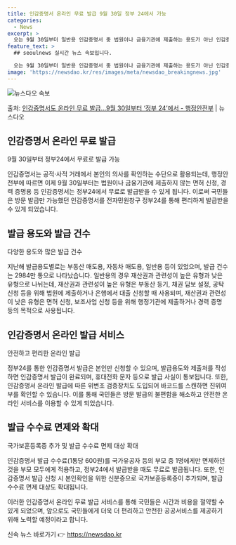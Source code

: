 ```yaml
---
title: 인감증명서 온라인 무료 발급 9월 30일 정부 24에서 가능
categories:
  - News
excerpt: >
  오는 9월 30일부터 일반용 인감증명서 중 법원이나 금융기관에 제출하는 용도가 아닌 인감증명서는 정부24(w…
feature_text: >
  ## seoulnews 실시간 뉴스 속보입니다.

  오는 9월 30일부터 일반용 인감증명서 중 법원이나 금융기관에 제출하는 용도가 아닌 인감증명서는 정부24(w…
image: 'https://newsdao.kr/res/images/meta/newsdao_breakingnews.jpg'
---
```


![뉴스다오 속보](https://newsdao.kr/res/images/meta/newsdao_breakingnews.jpg)

<p>출처: <a href="https://newsdao.kr/3702" rel="dofollow">인감증명서도 온라인 무료 발급…9월 30일부터 ‘정부 24’에서 - 행정안전부</a> | 뉴스다오</p>

<h2 data-ke-size="size26">인감증명서 온라인 무료 발급</h2>
<p data-ke-size="size16">9월 30일부터 정부24에서 무료로 발급 가능</p>
인감증명서는 공적·사적 거래에서 본인의 의사를 확인하는 수단으로 활용되는데, 행정안전부에 따르면 이제 9월 30일부터는 법원이나 금융기관에 제출하지 않는 면허 신청, 경력 증명용 등 인감증명서는 정부24에서 무료로 발급받을 수 있게 됩니다. 이로써 국민들은 방문 발급만 가능했던 인감증명서를 전자민원창구 정부24를 통해 편리하게 발급받을 수 있게 되었습니다.

<h2 data-ke-size="size26">발급 용도와 발급 건수</h2>
<p data-ke-size="size16">다양한 용도와 많은 발급 건수</p>
지난해 발급용도별로는 부동산 매도용, 자동차 매도용, 일반용 등이 있었으며, 발급 건수는 2984만 통으로 나타났습니다. 일반용의 경우 재산권과 관련성이 높은 유형과 낮은 유형으로 나뉘는데, 재산권과 관련성이 높은 유형은 부동산 등기, 채권 담보 설정, 공탁 신청 등을 위해 법원에 제출하거나 은행에서 대출 신청할 때 사용되며, 재산권과 관련성이 낮은 유형은 면허 신청, 보조사업 신청 등을 위해 행정기관에 제출하거나 경력 증명 등의 목적으로 사용됩니다.

<h2 data-ke-size="size26">인감증명서 온라인 발급 서비스</h2>
<p data-ke-size="size16">안전하고 편리한 온라인 발급</p>
정부24를 통한 인감증명서 발급은 본인만 신청할 수 있으며, 발급용도와 제출처를 작성하면 인감증명서 발급이 완료되며, 휴대전화 문자 등으로 발급 사실이 통보됩니다. 또한, 인감증명서 온라인 발급에 따른 위변조 검증장치도 도입되어 바코드를 스캔하면 진위여부를 확인할 수 있습니다. 이를 통해 국민들은 방문 발급의 불편함을 해소하고 안전한 온라인 서비스를 이용할 수 있게 되었습니다.

<h2 data-ke-size="size26">발급 수수료 면제와 확대</h2>
<p data-ke-size="size16">국가보훈등록증 추가 및 발급 수수료 면제 대상 확대</p>
인감증명서 발급 수수료(1통당 600원)를 국가유공자 등의 부모 중 1명에게만 면제하던 것을 부모 모두에게 적용하고, 정부24에서 발급받을 때도 무료로 발급됩니다. 또한, 인감증명서 발급 신청 시 본인확인을 위한 신분증으로 국가보훈등록증이 추가되며, 발급 수수료 면제 대상도 확대됩니다.

이러한 인감증명서 온라인 무료 발급 서비스를 통해 국민들은 시간과 비용을 절약할 수 있게 되었으며, 앞으로도 국민들에게 더욱 더 편리하고 안전한 공공서비스를 제공하기 위해 노력할 예정이라고 합니다. 

신속 뉴스 바로가기 👉 <a href="https://newsdao.kr" rel="dofollow">https://newsdao.kr</a>


